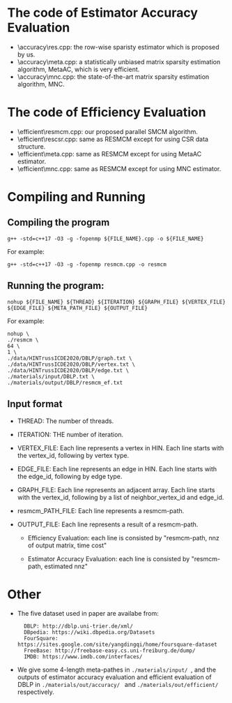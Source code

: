 # The code of Estimator Accuracy Evaluation
* \accuracy\res.cpp: the row-wise sparisty estimator which is proposed by us. 
* \accuracy\meta.cpp: a statistically unbiased matrix sparsity estimation algorithm, MetaAC, which is very efficient.
* \accuracy\mnc.cpp: the state-of-the-art matrix sparsity estimation algorithm, MNC.

# The code of Efficiency Evaluation
* \efficient\resmcm.cpp: our proposed parallel SMCM algorithm.
* \efficient\rescsr.cpp: same as RESMCM except for using CSR data structure.
* \efficient\meta.cpp: same as RESMCM except for using MetaAC estimator.
* \efficient\mnc.cpp: same as RESMCM except for using MNC estimator.

# Compiling and Running
## Compiling the program
```
g++ -std=c++17 -O3 -g -fopenmp ${FILE_NAME}.cpp -o ${FILE_NAME}
```

For example:
```
g++ -std=c++17 -O3 -g -fopenmp resmcm.cpp -o resmcm
```


## Running the program:
```
nohup ${FILE_NAME} ${THREAD} ${ITERATION} ${GRAPH_FILE} ${VERTEX_FILE} ${EDGE_FILE} ${META_PATH_FILE} ${OUTPUT_FILE} 
```

For example:
```
nohup \
./resmcm \
64 \
1 \
./data/HINTrussICDE2020/DBLP/graph.txt \
./data/HINTrussICDE2020/DBLP/vertex.txt \
./data/HINTrussICDE2020/DBLP/edge.txt \
./materials/input/DBLP.txt \
./materials/output/DBLP/resmcm_ef.txt
```



## Input format
* THREAD:
The number of threads.

* ITERATION:
THE number of iteration.

* VERTEX_FILE:
Each line represents a vertex in HIN. Each line starts with the vertex_id, following by vertex type.


* EDGE_FILE:
Each line represents an edge in HIN. Each line starts with the edge_id, following by edge type.

* GRAPH_FILE:
Each line represents an adjacent array. Each line starts with the vertex_id, following by a list of neighbor_vertex_id and edge_id.

* resmcm_PATH_FILE:
Each line represents a resmcm-path.

* OUTPUT_FILE:
Each line represents a result of a resmcm-path.

    * Efficiency Evaluation: each line is consisted by "resmcm-path, nnz of output matrix, time cost"

    * Estimator Accuracy Evaluation: each line is consisted by "resmcm-path, estimated nnz"

# Other
* The five dataset used in paper are availabe from:

        DBLP: http://dblp.uni-trier.de/xml/
        DBpedia: https://wiki.dbpedia.org/Datasets
        FourSquare: https://sites.google.com/site/yangdingqi/home/foursquare-dataset
        FreeBase: http://freebase-easy.cs.uni-freiburg.de/dump/
        IMDB: https://www.imdb.com/interfaces/

* We give some 4-length meta-pathes in ```./materials/input/ ```, and the outputs of estimator accuracy evaluation and efficient evaluation of DBLP in ```./materials/out/accuracy/ ``` and ```./materials/out/efficient/ ``` respectively.

